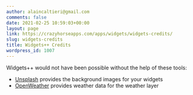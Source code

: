 ```yaml
---
author: alaincaltieri@gmail.com
comments: false
date: 2021-02-25 10:59:03+00:00
layout: page
link: https://crazyhorseapps.com/apps/widgets/widgets-credits/
slug: widgets-credits
title: Widgets++ Credits
wordpress_id: 1007
---
```


Widgets++ would not have been possible without the help of these tools:

- [Unsplash](https://unsplash.com/) provides the background images for your widgets
- [OpenWeather](https://openweathermap.org/) provides weather data for the weather layer
